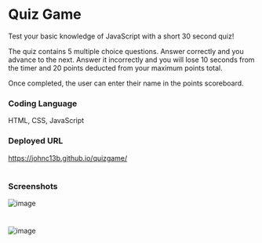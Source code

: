 # Quiz Game
Test your basic knowledge of JavaScript with a short 30 second quiz! 

The quiz contains 5 multiple choice questions. Answer correctly and you advance to the next. Answer it incorrectly and you will lose 10 seconds from the timer and 20 points deducted from your maximum points total.

Once completed, the user can enter their name in the points scoreboard.

### Coding Language
HTML, CSS, JavaScript

### Deployed URL
https://johnc13b.github.io/quizgame/

#
### Screenshots
![image](https://user-images.githubusercontent.com/100248387/161459230-2cde6adc-f92a-44fd-b310-df1558900d49.png)
#
![image](https://user-images.githubusercontent.com/100248387/161459322-52c11f90-c1df-4023-94e4-ddbbb848decb.png)
